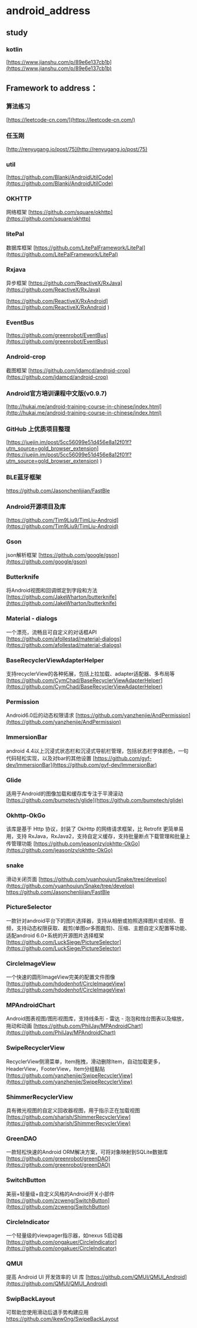 # android_address

## study 

### kotlin
[https://www.jianshu.com/p/89e6e137cb1b](https://www.jianshu.com/p/89e6e137cb1b)

## Framework to address：

### 算法练习
[https://leetcode-cn.com/](https://leetcode-cn.com/)

### 任玉刚
[http://renyugang.io/post/75](http://renyugang.io/post/75)

### util
[https://github.com/Blankj/AndroidUtilCode](https://github.com/Blankj/AndroidUtilCode)
### OKHTTP
网络框架
[https://github.com/square/okhttp](https://github.com/square/okhttp)
   
### litePal
数据库框架
[https://github.com/LitePalFramework/LitePal](https://github.com/LitePalFramework/LitePal)
  
### Rxjava
异步框架
[https://github.com/ReactiveX/RxJava](https://github.com/ReactiveX/RxJava)

[https://github.com/ReactiveX/RxAndroid](https://github.com/ReactiveX/RxAndroid )

### EventBus
[https://github.com/greenrobot/EventBus](https://github.com/greenrobot/EventBus)
    
### Android-crop 
截图框架
[https://github.com/jdamcd/android-crop](https://github.com/jdamcd/android-crop)
    
### Android官方培训课程中文版(v0.9.7)
[http://hukai.me/android-training-course-in-chinese/index.html](http://hukai.me/android-training-course-in-chinese/index.html)

### GitHub 上优质项目整理
[https://juejin.im/post/5cc56099e51d456e8a12f01f?utm_source=gold_browser_extension](https://juejin.im/post/5cc56099e51d456e8a12f01f?utm_source=gold_browser_extension)
)
### BLE蓝牙框架
https://github.com/Jasonchenlijian/FastBle

### Android开源项目及库
[https://github.com/Tim9Liu9/TimLiu-Android](https://github.com/Tim9Liu9/TimLiu-Android)

### Gson
json解析框架
[https://github.com/google/gson](https://github.com/google/gson)

### Butterknife
将Android视图和回调绑定到字段和方法
[https://github.com/JakeWharton/butterknife](https://github.com/JakeWharton/butterknife)

### Material - dialogs
一个漂亮，流畅且可自定义的对话框API
[https://github.com/afollestad/material-dialogs](https://github.com/afollestad/material-dialogs)

### BaseRecyclerViewAdapterHelper
支持recyclerView的各种拓展，包括上拉加载、adapter适配器、多布局等
[https://github.com/CymChad/BaseRecyclerViewAdapterHelper](https://github.com/CymChad/BaseRecyclerViewAdapterHelper)

### Permission
Android6.0后的动态权限请求
[https://github.com/yanzhenjie/AndPermission](https://github.com/yanzhenjie/AndPermission)

### ImmersionBar
android 4.4以上沉浸式状态栏和沉浸式导航栏管理，包括状态栏字体颜色，一句代码轻松实现，以及对bar的其他设置
[https://github.com/gyf-dev/ImmersionBar](https://github.com/gyf-dev/ImmersionBar)

### Glide
适用于Android的图像加载和缓存库专注于平滑滚动
[https://github.com/bumptech/glide](https://github.com/bumptech/glide)

### Okhttp-OkGo
该库是基于 Http 协议，封装了 OkHttp 的网络请求框架，比 Retrofit 更简单易用，支持 RxJava，RxJava2，支持自定义缓存，支持批量断点下载管理和批量上传管理功能
[https://github.com/jeasonlzy/okhttp-OkGo](https://github.com/jeasonlzy/okhttp-OkGo)

### snake 
滑动关闭页面
[https://github.com/yuanhoujun/Snake/tree/develop](https://github.com/yuanhoujun/Snake/tree/develop)
https://github.com/Jasonchenlijian/FastBle

### PictureSelector
一款针对android平台下的图片选择器，支持从相册或拍照选择图片或视频、音频，支持动态权限获取、裁剪(单图or多图裁剪)、压缩、主题自定义配置等功能、适配android 6.0+系统的开源图片选择框架
[https://github.com/LuckSiege/PictureSelector](https://github.com/LuckSiege/PictureSelector)

### CircleImageView
一个快速的圆形ImageView完美的配置文件图像
[https://github.com/hdodenhof/CircleImageView](https://github.com/hdodenhof/CircleImageView)

### MPAndroidChart
Android图表视图/图形视图库，支持线条形 - 雷达 - 泡泡和烛台图表以及缩放，拖动和动画
[https://github.com/PhilJay/MPAndroidChart](https://github.com/PhilJay/MPAndroidChart)

### SwipeRecyclerView
RecyclerView侧滑菜单，Item拖拽，滑动删除Item，自动加载更多，HeaderView，FooterView，Item分组黏贴
[https://github.com/yanzhenjie/SwipeRecyclerView](https://github.com/yanzhenjie/SwipeRecyclerView)

### ShimmerRecyclerView
具有微光视图的自定义回收器视图，用于指示正在加载视图
[https://github.com/sharish/ShimmerRecyclerView](https://github.com/sharish/ShimmerRecyclerView)

### GreenDAO
一款轻松快速的Android ORM解决方案，可将对象映射到SQLite数据库
[https://github.com/greenrobot/greenDAO](https://github.com/greenrobot/greenDAO)

### SwitchButton
美丽+轻量级+自定义风格的Android开关小部件
[https://github.com/zcweng/SwitchButton](https://github.com/zcweng/SwitchButton)

### CircleIndicator
一个轻量级的viewpager指示器，如nexus 5启动器
[https://github.com/ongakuer/CircleIndicator](https://github.com/ongakuer/CircleIndicator)

### QMUI
提高 Android UI 开发效率的 UI 库
[https://github.com/QMUI/QMUI_Android](https://github.com/QMUI/QMUI_Android)

### SwipBackLayout
可帮助您使用滑动后退手势构建应用
https://github.com/ikew0ng/SwipeBackLayout

